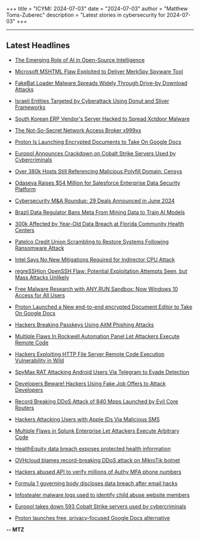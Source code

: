 +++
title = "ICYMI: 2024-07-03"
date = "2024-07-03"
author = "Matthew Toms-Zuberec"
description = "Latest stories in cybersecurity for 2024-07-03"
+++

---------------------------------------------------------------------------
## Latest Headlines
- [The Emerging Role of AI in Open-Source Intelligence](https://thehackernews.com/2024/07/the-emerging-role-of-ai-in-open-source.html)

- [Microsoft MSHTML Flaw Exploited to Deliver MerkSpy Spyware Tool](https://thehackernews.com/2024/07/microsoft-mshtml-flaw-exploited-to.html)

- [FakeBat Loader Malware Spreads Widely Through Drive-by Download Attacks](https://thehackernews.com/2024/07/fakebat-loader-malware-spreads-widely.html)

- [Israeli Entities Targeted by Cyberattack Using Donut and Sliver Frameworks](https://thehackernews.com/2024/07/israeli-entities-targeted-by.html)

- [South Korean ERP Vendor's Server Hacked to Spread Xctdoor Malware](https://thehackernews.com/2024/07/south-korean-erp-vendors-server-hacked.html)

- [The Not-So-Secret Network Access Broker x999xx](https://krebsonsecurity.com/2024/07/the-not-so-secret-network-access-broker-x999xx/)

- [Proton Is Launching Encrypted Documents to Take On Google Docs](https://www.wired.com/story/proton-docs-end-to-end-encryption-google-docs/)

- [Europol Announces Crackdown on Cobalt Strike Servers Used by Cybercriminals](https://www.securityweek.com/europol-announces-crackdown-on-cobalt-strike-servers-used-by-cybercriminals/)

- [Over 380k Hosts Still Referencing Malicious Polyfill Domain: Censys](https://www.securityweek.com/over-380k-hosts-still-referencing-malicious-polyfill-domain-censys/)

- [Odaseva Raises $54 Million for Salesforce Enterprise Data Security Platform](https://www.securityweek.com/odaseva-raises-54-million-for-salesforce-enterprise-data-security-platform/)

- [Cybersecurity M&A Roundup: 29 Deals Announced in June 2024](https://www.securityweek.com/cybersecurity-ma-roundup-29-deals-announced-in-june-2024/)

- [Brazil Data Regulator Bans Meta From Mining Data to Train AI Models](https://www.securityweek.com/brazil-data-regulator-bans-meta-from-mining-data-to-train-ai-models/)

- [300k Affected by Year-Old Data Breach at Florida Community Health Centers](https://www.securityweek.com/300k-affected-by-year-old-data-breach-at-florida-community-health-centers/)

- [Patelco Credit Union Scrambling to Restore Systems Following Ransomware Attack](https://www.securityweek.com/patelco-credit-union-scrambling-to-restore-systems-following-ransomware-attack/)

- [Intel Says No New Mitigations Required for Indirector CPU Attack](https://www.securityweek.com/intel-says-no-new-mitigations-required-for-indirector-cpu-attack/)

- [regreSSHion OpenSSH Flaw: Potential Exploitation Attempts Seen, but Mass Attacks Unlikely](https://www.securityweek.com/regresshion-openssh-flaw-potential-exploitation-attempts-seen-but-mass-attacks-unlikely/)

- [Free Malware Research with ANY.RUN Sandbox: Now Windows 10 Access for All Users](https://cybersecuritynews.com/any-run-sandbox-now-open-windows-10-access-for-all-users/)

- [Proton Launched a New end-to-end encrypted Document Editor to Take On Google Docs](https://cybersecuritynews.com/proton-launched-end-to-end-encrypted/)

- [Hackers Breaking Passkeys Using AitM Phishing Attacks](https://cybersecuritynews.com/passkeys-via-aitm-phishing-attacks/)

- [Multiple Flaws In Rockwell Automation Panel Let Attackers Execute Remote Code](https://cybersecuritynews.com/rockwell-automation-panel-rce-vulnerabilities/)

- [Hackers Exploiting HTTP File Server Remote Code Execution Vulnerability in Wild](https://cybersecuritynews.com/exploiting-http-file-server/)

- [SpyMax RAT Attacking Android Users Via Telegram to Evade Detection](https://cybersecuritynews.com/spymax-rat-telegram-android-attack/)

- [Developers Beware! Hackers Using Fake Job Offers to Attack Developers](https://cybersecuritynews.com/developers-beware-hackers/)

- [Record Breaking DDoS Attack of 840 Mpps Launched by Evil Core Routers](https://cybersecuritynews.com/record-breaking-ddos-attack-840-mpps/)

- [Hackers Attacking Users with Apple IDs Via Malicious SMS](https://cybersecuritynews.com/attacking-apple-ids/)

- [Multiple Flaws in Splunk Enterprise Let Attackers Execute Arbitrary Code](https://cybersecuritynews.com/multiple-flaws-splunk-enterprise/)

- [HealthEquity data breach exposes protected health information](https://www.bleepingcomputer.com/news/security/healthequity-data-breach-exposes-protected-health-information/)

- [OVHcloud blames record-breaking DDoS attack on MikroTik botnet](https://www.bleepingcomputer.com/news/security/ovhcloud-blames-record-breaking-ddos-attack-on-mikrotik-botnet/)

- [Hackers abused API to verify millions of Authy MFA phone numbers](https://www.bleepingcomputer.com/news/security/hackers-abused-api-to-verify-millions-of-authy-mfa-phone-numbers/)

- [Formula 1 governing body discloses data breach after email hacks](https://www.bleepingcomputer.com/news/security/formula-1-governing-body-discloses-data-breach-after-email-hacks/)

- [Infostealer malware logs used to identify child abuse website members](https://www.bleepingcomputer.com/news/security/infostealer-malware-logs-used-to-identify-child-abuse-website-members/)

- [Europol takes down 593 Cobalt Strike servers used by cybercriminals](https://www.bleepingcomputer.com/news/security/europol-takes-down-593-cobalt-strike-servers-used-by-cybercriminals/)

- [Proton launches free, privacy-focused Google Docs alternative](https://www.bleepingcomputer.com/news/software/proton-launches-free-privacy-focused-google-docs-alternative/)

**-- MTZ**